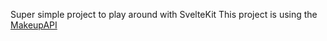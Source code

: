 Super simple project to play around with SvelteKit
This project is using the [MakeupAPI](http://makeup-api.herokuapp.com/)

